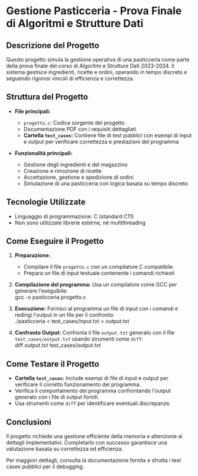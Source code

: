 # Gestione Pasticceria - Prova Finale di Algoritmi e Strutture Dati

## Descrizione del Progetto
Questo progetto simula la gestione operativa di una pasticceria come parte della prova finale del corso di Algoritmi e Strutture Dati 2023-2024. Il sistema gestisce ingredienti, ricette e ordini, operando in tempo discreto e seguendo rigorosi vincoli di efficienza e correttezza.

## Struttura del Progetto
- **File principali:**
  - `progetto.c`: Codice sorgente del progetto
  - Documentazione PDF con i requisiti dettagliati
  - **Cartella `test_cases`:** Contiene file di test pubblici con esempi di input e output per verificare correttezza e prestazioni del programma

- **Funzionalità principali:**
  - Gestione degli ingredienti e del magazzino
  - Creazione e rimozione di ricette
  - Accettazione, gestione e spedizione di ordini
  - Simulazione di una pasticceria con logica basata su tempo discreto

## Tecnologie Utilizzate
- Linguaggio di programmazione: C (standard C11)
- Non sono utilizzate librerie esterne, né multithreading

## Come Eseguire il Progetto
1. **Preparazione:**
   - Compilare il file `progetto.c` con un compilatore C compatibile
   - Prepara un file di input testuale contenente i comandi richiesti

2. **Compilazione del programma:**
   Usa un compilatore come GCC per generare l'eseguibile:  
   gcc -o pasticceria progetto.c  

3. **Esecuzione:**
   Fornisci al programma un file di input con i comandi e redirigi l'output in un file per il confronto:  
   ./pasticceria < test_cases/input.txt > output.txt  

4. **Confronto Output:**
   Confronta il file `output.txt` generato con il file `test_cases/output.txt` usando strumenti come `diff`:  
   diff output.txt test_cases/output.txt  

## Come Testare il Progetto
- **Cartella `test_cases`:** Include esempi di file di input e output per verificare il corretto funzionamento del programma. 
- Verifica il comportamento del programma confrontando l'output generato con i file di output forniti.
- Usa strumenti come `diff` per identificare eventuali discrepanze. 

## Conclusioni
Il progetto richiede una gestione efficiente della memoria e attenzione ai dettagli implementativi. Completarlo con successo garantisce una valutazione basata su correttezza ed efficienza.  

Per maggiori dettagli, consulta la documentazione fornita e sfrutta i test cases pubblici per il debugging.
